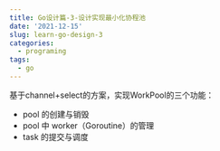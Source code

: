 ```yaml
---
title: Go设计篇-3-设计实现最小化协程池
date: '2021-12-15'
slug: learn-go-design-3
categories:
  - programing
tags:
  - go
---
```


基于channel+select的方案，实现WorkPool的三个功能：

- pool 的创建与销毁
- pool 中 worker（Goroutine）的管理
- task 的提交与调度